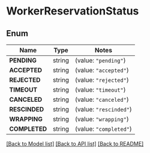 # WorkerReservationStatus

## Enum
Name | Type | Notes
------------ | ------------- | -------------
**PENDING** | string | (value: `"pending"`)
**ACCEPTED** | string | (value: `"accepted"`)
**REJECTED** | string | (value: `"rejected"`)
**TIMEOUT** | string | (value: `"timeout"`)
**CANCELED** | string | (value: `"canceled"`)
**RESCINDED** | string | (value: `"rescinded"`)
**WRAPPING** | string | (value: `"wrapping"`)
**COMPLETED** | string | (value: `"completed"`)


[[Back to Model list]](../README.md#documentation-for-models) [[Back to API list]](../README.md#documentation-for-api-endpoints) [[Back to README]](../README.md)


